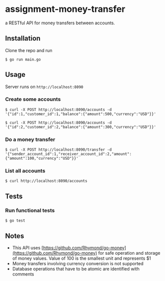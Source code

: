 # assignment-money-transfer
a RESTful API for money transfers between accounts.

## Installation

Clone the repo and run
```
$ go run main.go
```

## Usage

Server runs on `http://localhost:8090`

### Create some accounts

```
$ curl -X POST http://localhost:8090/accounts -d '{"id":1,"customer_id":1,"balance":{"amount":500,"currency":"USD"}}'

$ curl -X POST http://localhost:8090/accounts -d '{"id":2,"customer_id":2,"balance":{"amount":300,"currency":"USD"}}'
```

### Do a money transfer
```
$ curl -X POST http://localhost:8090/transfer -d '{"sender_account_id":1,"receiver_account_id":2,"amount":{"amount":100,"currency":"USD"}}'
```

### List all accounts
```
$ curl http://localhost:8090/accounts
```

## Tests

### Run functional tests
```
$ go test
```

## Notes
- This API uses [https://github.com/Rhymond/go-money](https://github.com/Rhymond/go-money) for safe operation and storage of money values. Value of 100 is the smallest unit and represents $1  
- Money transfers involving currency conversion is not supported
- Database operations that have to be atomic are identified with comments
